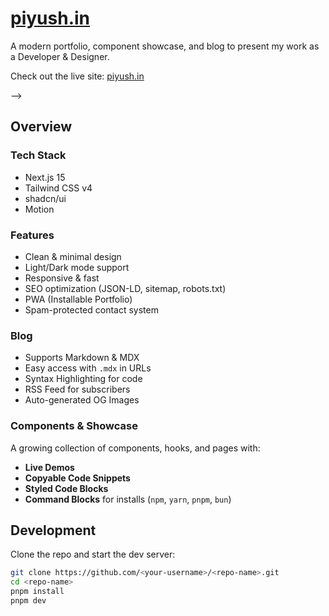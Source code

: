 # [piyush.in](https://piyush.in)

A modern portfolio, component showcase, and blog to present my work as a Developer & Designer.

Check out the live site: [piyush.in](https://piyush.in)

<!-- <a href="https://frogdr.com/piyush.in?via=pk&utm_source=piyush.in">
  <picture>
    <source media="(prefers-color-scheme: dark)" srcset="https://frogdr.com/chanhdai.com/badge-dark.svg">
    <source media="(prefers-color-scheme: light)" srcset="https://frogdr.com/chanhdai.com/badge-white.svg">
    <img src="https://frogdr.com/chanhdai.com/badge-white.svg" alt="Monitor your Domain Rating" style="width: auto; height: 40px">
  </picture>
</a> -->

<!-- <picture>
  <source media="(prefers-color-scheme: dark)" srcset="https://your-screenshot-dark.webp">
  <source media="(prefers-color-scheme: light)" srcset="https://your-screenshot-light.webp">
  <!-- <img src="https://your-screenshot-light.webp" alt="Screenshot of portfolio"> -->
<!-- </picture> --> -->

## Overview

### Tech Stack

- Next.js 15
- Tailwind CSS v4
- shadcn/ui
- Motion

### Features

- Clean & minimal design
- Light/Dark mode support
- Responsive & fast
- SEO optimization (JSON-LD, sitemap, robots.txt)
- PWA (Installable Portfolio)
- Spam-protected contact system

### Blog

- Supports Markdown & MDX
- Easy access with `.mdx` in URLs
- Syntax Highlighting for code
- RSS Feed for subscribers
- Auto-generated OG Images

### Components & Showcase

A growing collection of components, hooks, and pages with:

- **Live Demos**
- **Copyable Code Snippets**
- **Styled Code Blocks**
- **Command Blocks** for installs (`npm`, `yarn`, `pnpm`, `bun`)

## Development

Clone the repo and start the dev server:

```bash
git clone https://github.com/<your-username>/<repo-name>.git
cd <repo-name>
pnpm install
pnpm dev
